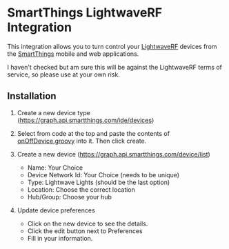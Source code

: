 # SmartThings LightwaveRF Integration

This integration allows you to turn control your [LightwaveRF](http://lightwaverf.com/) devices from the [SmartThings](http://www.smartthings.com/) mobile and web applications.

I haven't checked but am sure this will be against the LightwaveRF terms of service, so please use at your own risk.

## Installation
1. Create a new device type (https://graph.api.smartthings.com/ide/devices)

2. Select from code at the top and paste the contents of [onOffDevice.groovy](https://github.com/adamclark-dev/smartthings-lighwaverf/blob/master/onOffDevice.groovy) into it. Then click create.

3. Create a new device (https://graph.api.smartthings.com/device/list)
    * Name: Your Choice
    * Device Network Id: Your Choice (needs to be unique)
    * Type: Lightwave Lights (should be the last option)
    * Location: Choose the correct location
    * Hub/Group: Choose your hub
    
4. Update device preferences
    * Click on the new device to see the details.
    * Click the edit button next to Preferences
    * Fill in your information.
